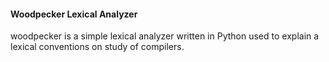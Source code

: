 #### Woodpecker Lexical Analyzer

woodpecker is a simple lexical analyzer written in Python used to explain a lexical conventions on study of compilers.


